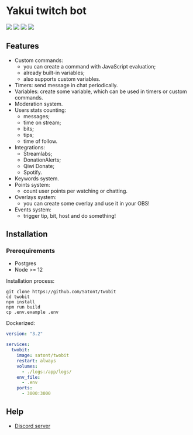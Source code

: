 # Yakui twitch bot

![](https://img.shields.io/github/workflow/status/satont/twobit/Publish%20Docker/master?label=docker&style=for-the-badge) ![](https://img.shields.io/github/workflow/status/Satont/twobit/Build%20Web%20and%20Bot/master?style=for-the-badge) ![](https://img.shields.io/david/satont/twobit?style=for-the-badge) ![](https://discord.gg/dPm6eYb)

## Features

- Custom commands:
  - you can create a command with JavaScript evaluation;
  - already built-in variables;
  - also supports custom variables.
- Timers: send message in chat periodically.
- Variables: create some variable, which can be used in timers or custom commands.
- Moderation system.
- Users stats counting:
  - messages;
  - time on stream;
  - bits;
  - tips;
  - time of follow.
- Integrations:
  - Streamlabs;
  - DonationAlerts;
  - Qiwi Donate;
  - Spotify.
- Keywords system.
- Points system:
  - count user points per watching or chatting.
- Overlays system:
  - you can create some overlay and use it in your OBS!
- Events system:
  - trigger tip, bit, host and do something!


## Installation
### Prerequirements

 - Postgres
 - Node >= 12

Installation process:
```shell
git clone https://github.com/Satont/twobit
cd twobit
npm install
npm run build
cp .env.example .env

```

Dockerized:
```yml
version: "3.2"

services:
  twobit:
    image: satont/twobit
    restart: always
    volumes:
      - ./logs:/app/logs/
    env_file:
      - .env
    ports:
      - 3000:3000
```

## Help

- [Discord server](https://discord.gg/dPm6eYb)
